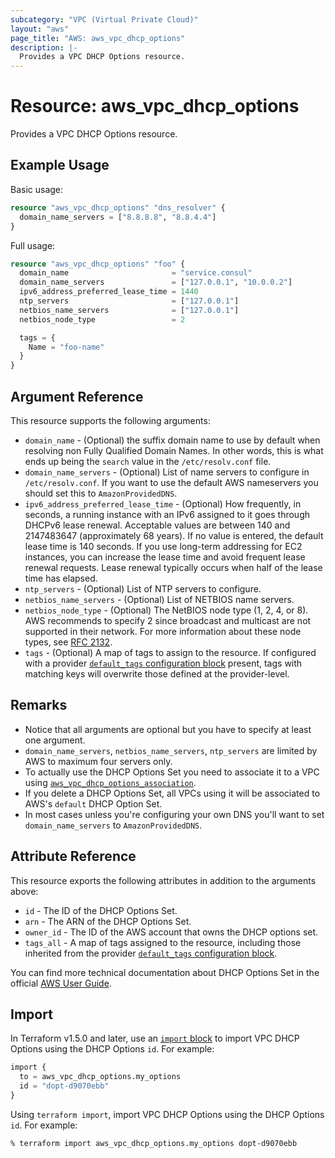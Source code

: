 ```yaml
---
subcategory: "VPC (Virtual Private Cloud)"
layout: "aws"
page_title: "AWS: aws_vpc_dhcp_options"
description: |-
  Provides a VPC DHCP Options resource.
---
```


# Resource: aws_vpc_dhcp_options

Provides a VPC DHCP Options resource.

## Example Usage

Basic usage:

```terraform
resource "aws_vpc_dhcp_options" "dns_resolver" {
  domain_name_servers = ["8.8.8.8", "8.8.4.4"]
}
```

Full usage:

```terraform
resource "aws_vpc_dhcp_options" "foo" {
  domain_name                       = "service.consul"
  domain_name_servers               = ["127.0.0.1", "10.0.0.2"]
  ipv6_address_preferred_lease_time = 1440
  ntp_servers                       = ["127.0.0.1"]
  netbios_name_servers              = ["127.0.0.1"]
  netbios_node_type                 = 2

  tags = {
    Name = "foo-name"
  }
}
```

## Argument Reference

This resource supports the following arguments:

* `domain_name` - (Optional) the suffix domain name to use by default when resolving non Fully Qualified Domain Names. In other words, this is what ends up being the `search` value in the `/etc/resolv.conf` file.
* `domain_name_servers` - (Optional) List of name servers to configure in `/etc/resolv.conf`. If you want to use the default AWS nameservers you should set this to `AmazonProvidedDNS`.
* `ipv6_address_preferred_lease_time` - (Optional) How frequently, in seconds, a running instance with an IPv6 assigned to it goes through DHCPv6 lease renewal. Acceptable values are between 140 and 2147483647 (approximately 68 years). If no value is entered, the default lease time is 140 seconds. If you use long-term addressing for EC2 instances, you can increase the lease time and avoid frequent lease renewal requests. Lease renewal typically occurs when half of the lease time has elapsed.
* `ntp_servers` - (Optional) List of NTP servers to configure.
* `netbios_name_servers` - (Optional) List of NETBIOS name servers.
* `netbios_node_type` - (Optional) The NetBIOS node type (1, 2, 4, or 8). AWS recommends to specify 2 since broadcast and multicast are not supported in their network. For more information about these node types, see [RFC 2132](http://www.ietf.org/rfc/rfc2132.txt).
* `tags` - (Optional) A map of tags to assign to the resource. If configured with a provider [`default_tags` configuration block](https://registry.terraform.io/providers/hashicorp/aws/latest/docs#default_tags-configuration-block) present, tags with matching keys will overwrite those defined at the provider-level.

## Remarks

* Notice that all arguments are optional but you have to specify at least one argument.
* `domain_name_servers`, `netbios_name_servers`, `ntp_servers` are limited by AWS to maximum four servers only.
* To actually use the DHCP Options Set you need to associate it to a VPC using [`aws_vpc_dhcp_options_association`](/docs/providers/aws/r/vpc_dhcp_options_association.html).
* If you delete a DHCP Options Set, all VPCs using it will be associated to AWS's `default` DHCP Option Set.
* In most cases unless you're configuring your own DNS you'll want to set `domain_name_servers` to `AmazonProvidedDNS`.

## Attribute Reference

This resource exports the following attributes in addition to the arguments above:

* `id` - The ID of the DHCP Options Set.
* `arn` - The ARN of the DHCP Options Set.
* `owner_id` - The ID of the AWS account that owns the DHCP options set.
* `tags_all` - A map of tags assigned to the resource, including those inherited from the provider [`default_tags` configuration block](https://registry.terraform.io/providers/hashicorp/aws/latest/docs#default_tags-configuration-block).

You can find more technical documentation about DHCP Options Set in the
official [AWS User Guide](https://docs.aws.amazon.com/AmazonVPC/latest/UserGuide/VPC_DHCP_Options.html).

## Import

In Terraform v1.5.0 and later, use an [`import` block](https://developer.hashicorp.com/terraform/language/import) to import VPC DHCP Options using the DHCP Options `id`. For example:

```terraform
import {
  to = aws_vpc_dhcp_options.my_options
  id = "dopt-d9070ebb"
}
```

Using `terraform import`, import VPC DHCP Options using the DHCP Options `id`. For example:

```console
% terraform import aws_vpc_dhcp_options.my_options dopt-d9070ebb
```

